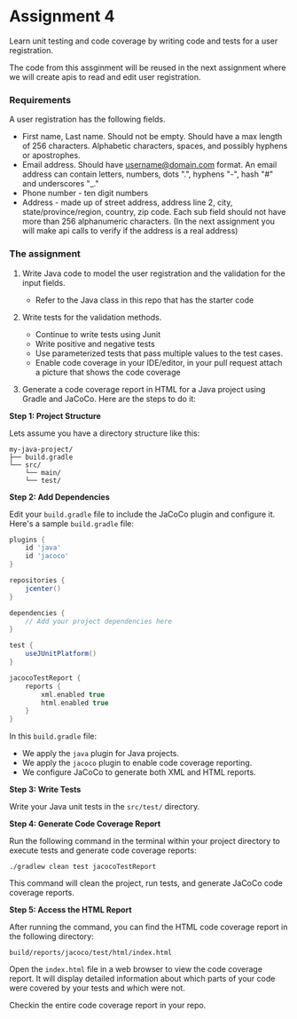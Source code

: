 # Assignment 4
Learn unit testing and code coverage by writing code and tests for a user registration.

The code from this assginment will be reused in the next assignment where we will create apis to read and edit user registration. 

### Requirements
A user registration has the following fields. 
* First name, Last name. Should not be empty. Should have a max length of 256 characters. Alphabetic characters, spaces, and possibly hyphens or apostrophes.
* Email address. Should have username@domain.com format. An email address can contain letters, numbers, dots ".", hyphens "-", hash "#" and underscores "_."
* Phone number - ten digit numbers
* Address - made up of street address, address line 2, city, state/province/region, country, zip code. Each sub field should not have more than 256 alphanumeric characters. (In the next assignment you will make api calls to verify if the address is a real address)

### The assignment
1. Write Java code to model the user registration and the validation for the input fields.
   - Refer to the Java class in this repo that has the starter code

2. Write tests for the validation methods.
   - Continue to write tests using Junit
   - Write positive and negative tests
   - Use parameterized tests that pass multiple values to the test cases.
   - Enable code coverage in your IDE/editor, in your pull request attach a picture that shows the code coverage

3. Generate a code coverage report in HTML for a Java project using Gradle and JaCoCo. Here are the steps to do it:

**Step 1: Project Structure**

Lets assume you have a directory structure like this:

```
my-java-project/
├── build.gradle
└── src/
    └── main/
    └── test/
```

**Step 2: Add Dependencies**

Edit your `build.gradle` file to include the JaCoCo plugin and configure it. Here's a sample `build.gradle` file:

```groovy
plugins {
    id 'java'
    id 'jacoco'
}

repositories {
    jcenter()
}

dependencies {
    // Add your project dependencies here
}

test {
    useJUnitPlatform()
}

jacocoTestReport {
    reports {
        xml.enabled true
        html.enabled true
    }
}
```

In this `build.gradle` file:

- We apply the `java` plugin for Java projects.
- We apply the `jacoco` plugin to enable code coverage reporting.
- We configure JaCoCo to generate both XML and HTML reports.

**Step 3: Write Tests**

Write your Java unit tests in the `src/test/` directory.

**Step 4: Generate Code Coverage Report**

Run the following command in the terminal within your project directory to execute tests and generate code coverage reports:

```
./gradlew clean test jacocoTestReport
```

This command will clean the project, run tests, and generate JaCoCo code coverage reports.

**Step 5: Access the HTML Report**

After running the command, you can find the HTML code coverage report in the following directory:

```
build/reports/jacoco/test/html/index.html
```

Open the `index.html` file in a web browser to view the code coverage report. It will display detailed information about which parts of your code were covered by your tests and which were not.

Checkin the entire code coverage report in your repo.
